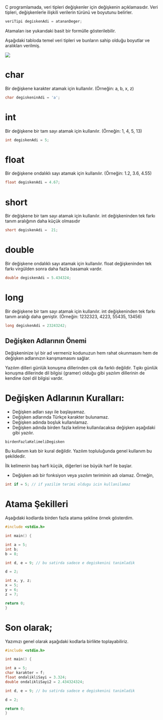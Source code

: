 ﻿
C programlamada, veri tipleri değişkenler için değişkenin açıklamasıdır. Veri tipleri, değişkenlerle ilişkili verilerin türünü ve boyutunu belirler.

```cpp
veriTipi degiskenAdi = atananDeger;
```

Atamaları ise yukarıdaki basit bir formülle gösterilebilir.

Aşağıdaki tabloda temel veri tipleri ve bunların sahip olduğu boyutlar ve aralıkları verilmiş.

![](https://images.theengineeringprojects.com/image/main/2018/02/introduction-to-data-types-in-C-1.png)

# char

Bir değişkene karakter atamak için kullanılır. (Örneğin: a, b, x, z)

```cpp
char degiskeninAdi = 'a';
```

# int

Bir değişkene bir tam sayı atamak için kullanılır. (Örneğin: 1, 4, 5, 13)

```cpp
int degiskenAdi = 5;
```

# float

Bir değişkene ondalıklı sayı atamak için kullanılır.  (Örneğin: 1.2, 3.6, 4.55)

```cpp
float degiskenAdi = 4.67;
```

# short

Bir değişkene bir tam sayı atamak için kullanılır. int değişkeninden tek farkı tanım aralığının daha küçük olmasıdır

```cpp
short degiskenAdi =  21;
```

# double

Bir değişkene ondalıklı sayı atamak için kullanılır. float değişkeninden tek farkı virgülden sonra daha fazla basamak vardır.

```cpp
double degiskenAdi = 5.434324;
```

# long

Bir değişkene bir tam sayı atamak için kullanılır. int değişkeninden tek farkı tanım aralığı daha geniştir. (Örneğin: 1232323, 4223, 55435, 13456)

```cpp
long degiskenAdi = 23243242;
```

## Değişken Adlarının Önemi

Değişkeninize iyi bir ad vermeniz kodunuzun hem rahat okunmasını hem de değişken adlarınızın karışmamasını sağlar.

Yazılım dilleri günlük konuşma dillerinden çok da farklı değildir. Tıpkı günlük konuşma dillerinde dil bilgisi (gramer) olduğu gibi yazılım dillerinin de kendine özel dil bilgisi vardır.

# Değişken Adlarının Kuralları:

-   Değişken adları sayı ile başlayamaz.
-   Değişken adlarında Türkçe karakter bulunamaz.
-   Değişken adında boşluk kullanılamaz.
-   Değişken adında birden fazla kelime kullanılacaksa değişken aşağıdaki gibi yazılır.

```cpp
birdenFazlaKelimeliDegisken
```

Bu kullanım katı bir kural değildir. Yazılım topluluğunda genel kullanım bu şekildedir.

İlk kelimenin baş harfi küçük, diğerleri ise büyük harf ile başlar.

-   Değişken adı bir fonksiyon veya yazılım teriminin adı olamaz. Örneğin,

```cpp
int if = 5; // if yazilim terimi oldugu icin kullanilamaz
```

# Atama Şekilleri

Aşağıdaki kodlarda birden fazla atama şekline örnek gösterdim.

```cpp
#include <stdio.h>

int main() {

int a = 5;
int b;
b = 8;

int d, e = 9; // bu satirda sadece e degiskenini tanimladik

d = 2;

int x, y, z;
x = 5;
y = 6;
z = 7;

return 0;
}
```

# Son olarak;

Yazımızı genel olarak aşağıdaki kodlarla birlikte toplayabiliriz.

```cpp
#include <stdio.h>

int main() {

int a = 5;
char karakter = f;
float ondalikliSayi = 3.324;
double ondalikliSayi2 = 2.434324324;

int d, e = 9; // bu satirda sadece e degiskenini tanimladik

d = 2;

return 0;
}
```
